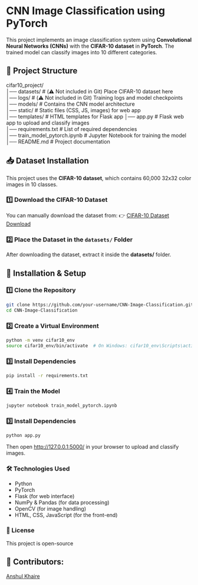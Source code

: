 # CNN Image Classification using PyTorch

This project implements an image classification system using **Convolutional Neural Networks (CNNs)** with the **CIFAR-10 dataset** in **PyTorch**. The trained model can classify images into 10 different categories.

## 📂 Project Structure
cifar10_project/ <br>
│── datasets/ # (⚠️ Not included in Git) Place CIFAR-10 dataset here <br>
│── logs/ # (⚠️ Not included in Git) Training logs and model checkpoints <br>
│── models/ # Contains the CNN model architecture <br>
│── static/ # Static files (CSS, JS, images) for web app <br>
│── templates/ # HTML templates for Flask app │── app.py # Flask web app to upload and classify images <br>
│── requirements.txt # List of required dependencies <br>
│── train_model_pytorch.ipynb # Jupyter Notebook for training the model <br>
│── README.md # Project documentation <br>


## 📥 Dataset Installation
This project uses the **CIFAR-10 dataset**, which contains 60,000 32x32 color images in 10 classes.

### **1️⃣ Download the CIFAR-10 Dataset**
You can manually download the dataset from:
👉 [CIFAR-10 Dataset Download](https://www.cs.toronto.edu/~kriz/cifar-10-python.tar.gz)

### **2️⃣ Place the Dataset in the `datasets/` Folder**
After downloading the dataset, extract it inside the **datasets/** folder.

## 🚀 Installation & Setup

### **1️⃣ Clone the Repository**
```sh
git clone https://github.com/your-username/CNN-Image-Classification.git
cd CNN-Image-Classification
```
### 2️⃣ Create a Virtual Environment
```sh
python -m venv cifar10_env
source cifar10_env/bin/activate  # On Windows: cifar10_env\Scripts\activate
```
### 3️⃣ Install Dependencies
```sh
pip install -r requirements.txt
```
### 4️⃣ Train the Model
```sh
jupyter notebook train_model_pytorch.ipynb
```

### 3️⃣ Install Dependencies
```sh
python app.py
```
Then open http://127.0.0.1:5000/ in your browser to upload and classify images.

### 🛠️ Technologies Used
* Python
* PyTorch
* Flask (for web interface)
* NumPy & Pandas (for data processing)
* OpenCV (for image handling)
* HTML, CSS, JavaScript (for the front-end)

### 📜 License
This project is open-source

## 🔹 Contributors:
[Anshul Khaire](https://github.com/anshul-dying)